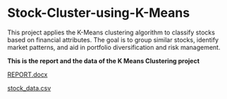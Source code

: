 # Stock-Cluster-using-K-Means

This project applies the K-Means clustering algorithm to classify stocks based on financial attributes. The goal is to group similar stocks, identify market patterns, and aid in portfolio diversification and risk management.

**This is the report and the data of the K Means Clustering project**

[REPORT.docx](https://github.com/user-attachments/files/19050112/REPORT.docx)

[stock_data.csv](https://github.com/user-attachments/files/19050156/stock_data.csv)


